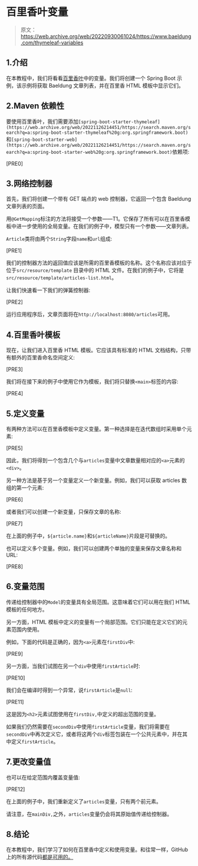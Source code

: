 # 百里香叶变量

> 原文：<https://web.archive.org/web/20220930061024/https://www.baeldung.com/thymeleaf-variables>

## 1.介绍

在本教程中，我们将看看[百里香叶](/web/20221126214451/https://www.baeldung.com/thymeleaf-in-spring-mvc)中的变量。我们将创建一个 Spring Boot 示例，该示例将获取 Baeldung 文章列表，并在百里香 HTML 模板中显示它们。

## 2.Maven 依赖性

要使用百里香叶，我们需要添加`[spring-boot-starter-thymeleaf](https://web.archive.org/web/20221126214451/https://search.maven.org/search?q=a:spring-boot-starter-thymeleaf%20g:org.springframework.boot)`和`[spring-boot-starter-web](https://web.archive.org/web/20221126214451/https://search.maven.org/search?q=a:spring-boot-starter-web%20g:org.springframework.boot)`依赖项:

[PRE0]

## 3.网络控制器

首先，我们将创建一个带有 GET 端点的 web 控制器，它返回一个包含 Baeldung 文章列表的页面。

用`@GetMapping`标注的方法将接受一个参数——T1。它保存了所有可以在百里香模板中进一步使用的全局变量。在我们的例子中，模型只有一个参数——文章列表。

`Article`类将由两个`String`字段`name`和`url`组成:

[PRE1]

我们的控制器方法的返回值应该是所需的百里香模板的名称。这个名称应该对应于位于`src/resource/template` 目录中的 HTML 文件。在我们的例子中，它将是`src/resource/template/articles-list.html`。

让我们快速看一下我们的弹簧控制器:

[PRE2]

运行应用程序后，文章页面将在`http://localhost:8080/articles`可用。

## 4.百里香叶模板

现在，让我们进入百里香 HTML 模板。它应该具有标准的 HTML 文档结构，只带有额外的百里香命名空间定义:

[PRE3]

我们将在接下来的例子中使用它作为模板，我们将只替换`<main>`标签的内容:

[PRE4]

## 5.定义变量

有两种方法可以在百里香模板中定义变量。第一种选择是在迭代数组时采用单个元素:

[PRE5]

因此，我们将得到一个包含几个与`articles`变量中文章数量相对应的`<a>`元素的`<div>`。

另一种方法是基于另一个变量定义一个新变量。例如，我们可以获取 articles 数组的第一个元素:

[PRE6]

或者我们可以创建一个新变量，只保存文章的名称:

[PRE7]

在上面的例子中，`${article.name}`和`${articleName}`片段是可替换的。

也可以定义多个变量。例如，我们可以创建两个单独的变量来保存文章名称和 URL:

[PRE8]

## 6.变量范围

传递给控制器中的`Model`的变量具有全局范围。这意味着它们可以用在我们 HTML 模板的任何地方。

另一方面，HTML 模板中定义的变量有一个局部范围。它们只能在定义它们的元素范围内使用。

例如，下面的代码是正确的，因为`<a>`元素在`firstDiv`中:

[PRE9]

另一方面，当我们试图在另一个`div`中使用`firstArticle`时:

[PRE10]

我们会在编译时得到一个异常，说`firstArticle`是`null`:

[PRE11]

这是因为`<h2>`元素试图使用在`firstDiv,`中定义的超出范围的变量。

如果我们仍然需要在`secondDiv`中使用`firstArticle`变量，我们将需要在`secondDiv`中再次定义它，或者将这两个`div`标签包装在一个公共元素中，并在其中定义`firstArticle`。

## 7.更改变量值

也可以在给定范围内覆盖变量值:

[PRE12]

在上面的例子中，我们重新定义了`articles`变量，只有两个前元素。

请注意，在`mainDiv,`之外，`articles`变量仍会将其原始值传递给控制器。

## 8.结论

在本教程中，我们学习了如何在百里香中定义和使用变量。和往常一样，GitHub 上的所有源代码[都是可用的。](https://web.archive.org/web/20221126214451/https://github.com/eugenp/tutorials/tree/master/spring-web-modules/spring-thymeleaf-3)